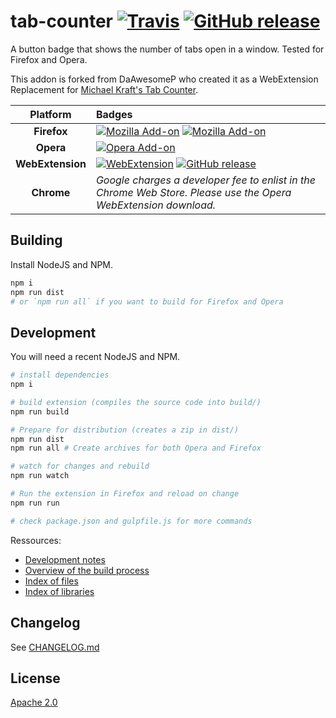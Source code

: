 tab-counter [![Travis][build badge]][travis build] [![GitHub release][release badge]][gh latest]
===========


A button badge that shows the number of tabs open in a window. Tested for Firefox and Opera.

This addon is forked from DaAwesomeP who created it as a WebExtension Replacement for [Michael Kraft's Tab Counter](https://addons.mozilla.org/en-US/firefox/addon/tab-counter/).

| Platform | Badges |
| :------: | :----- |
| **Firefox** | [![Mozilla Add-on][firefox badge]][AMO] [![Mozilla Add-on][amo version badge]][AMO] |
| **Opera**  | [![Opera Add-on][opera badge]][opera addons] |
| **WebExtension** | [![WebExtension][webext badge]][gh latest] [![GitHub release][release badge]][gh latest] |
| **Chrome** | *Google charges a developer fee to enlist in the Chrome Web Store. Please use the Opera WebExtension download.* |


[travis build]: https://travis-ci.org/tqdv/tab-counter
[build badge]: https://img.shields.io/travis/tqdv/tab-counter.svg?style=flat-square

[AMO]: https://addons.mozilla.org/en-US/firefox/addon/tab-counter-webext/
[opera addons]:  https://addons.opera.com/en/extensions/details/tab-counter-2/
[gh latest]: https://github.com/tqdv/tab-counter/releases/latest

[firefox badge]: https://img.shields.io/badge/firefox-download-orange.svg?style=flat-square&logo=mozilla-firefox
[opera badge]: https://img.shields.io/badge/opera-download-red.svg?style=flat-square&logo=opera
[webext badge]: https://img.shields.io/badge/webextension-download-lightgrey.svg?style=flat-square&logo=github

[release badge]: https://img.shields.io/github/release/tqdv/tab-counter.svg?style=flat-square
[amo version badge]: https://img.shields.io/amo/v/tab-counter-webext.svg?style=flat-square

## Building

Install NodeJS and NPM.

```bash
npm i
npm run dist
# or `npm run all` if you want to build for Firefox and Opera
```

## Development

You will need a recent NodeJS and NPM.

```bash
# install dependencies
npm i

# build extension (compiles the source code into build/)
npm run build

# Prepare for distribution (creates a zip in dist/)
npm run dist
npm run all # Create archives for both Opera and Firefox

# watch for changes and rebuild
npm run watch

# Run the extension in Firefox and reload on change
npm run run

# check package.json and gulpfile.js for more commands
```

Ressources:
* [Development notes](docs/notes.md)
* [Overview of the build process](docs/build.md)
* [Index of files](docs/files.md)
* [Index of libraries](docs/libraries.md)

## Changelog

See [CHANGELOG.md](CHANGELOG.md)

## License
[Apache 2.0](LICENSE)
